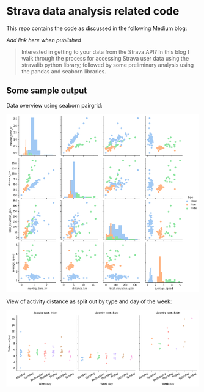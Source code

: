 # Strava data analysis related code

This repo contains the code as discussed in the following Medium blog:

*Add link here when published*

>Interested in getting to your data from the Strava API? In this blog I walk through the process for accessing Strava user data using the stravalib python library;  followed by some preliminary analysis using the pandas and seaborn libraries.

## Some sample output

Data overview using seaborn pairgrid:

![pairgrid](images/pairgrid.png)

View of activity distance as split out by type and day of the week:

![by_day](images/activity_day.png)
